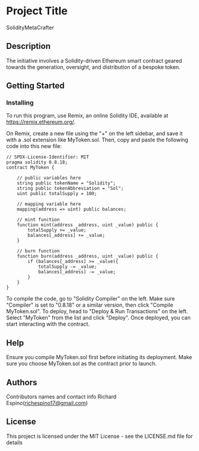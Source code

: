 # Project Title

SolidityMetaCrafter

## Description

The initiative involves a Solidity-driven Ethereum smart contract geared towards the generation, oversight, and distribution of a bespoke token.

## Getting Started
### Installing
To run this program, use Remix, an online Solidity IDE, available at https://remix.ethereum.org/.

On Remix, create a new file using the "+" on the left sidebar, and save it with a .sol extension like MyToken.sol. Then, copy and paste the following code into this new file:

```solidity
// SPDX-License-Identifier: MIT
pragma solidity 0.8.18;
contract MyToken {

    // public variables here
    string public tokenName = "Solidity";
    string public tokenAbbreviation = "Sol";
    uint public totalSupply = 100;

    // mapping variable here
    mapping(address => uint) public balances;

    // mint function
    function mint(address _address, uint _value) public {
        totalSupply += _value;
        balances[_address] += _value;
    }

    // burn function
    function burn(address _address, uint _value) public {
        if (balances[_address] >= _value){
            totalSupply -= _value;
            balances[_address] -= _value;
        }
    }
}

```

To compile the code, go to "Solidity Compiler" on the left. Make sure "Compiler" is set to "0.8.18" or a similar version, then click "Compile MyToken.sol".
To deploy, head to "Deploy & Run Transactions" on the left. Select "MyToken" from the list and click "Deploy".
Once deployed, you can start interacting with the contract.

## Help

Ensure you compile MyToken.sol first before initiating its deployment.
Make sure you choose MyToken.sol as the contract prior to launch.

## Authors

Contributors names and contact info
Richard Espino(richespino17@gmail.com)

## License

This project is licensed under the MIT License - see the LICENSE.md file for details
